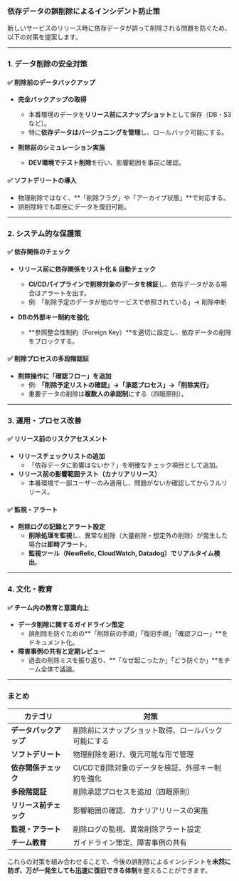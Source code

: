 ### **依存データの誤削除によるインシデント防止策**  

新しいサービスのリリース時に依存データが誤って削除される問題を防ぐため、以下の対策を提案します。

---

### **1. データ削除の安全対策**
#### **✅ 削除前のデータバックアップ**
- **完全バックアップの取得**  
  - 本番環境のデータを**リリース前にスナップショット**として保存（DB・S3など）。
  - 特に**依存データはバージョニングを管理**し、ロールバック可能にする。

- **削除前のシミュレーション実施**  
  - **DEV環境でテスト削除**を行い、影響範囲を事前に確認。

#### **✅ ソフトデリートの導入**
- 物理削除ではなく、**「削除フラグ」や「アーカイブ状態」**で対応する。
- 誤削除時でも即座にデータを復旧可能。

---

### **2. システム的な保護策**
#### **✅ 依存関係のチェック**
- **リリース前に依存関係をリスト化 & 自動チェック**  
  - **CI/CDパイプラインで削除対象のデータを検証**し、依存データがある場合はアラートを出す。
  - 例: 「削除予定のデータが他のサービスで参照されている」→ 削除中断

- **DBの外部キー制約を強化**  
  - **参照整合性制約（Foreign Key）**を適切に設定し、依存データの削除をブロックする。

#### **✅ 削除プロセスの多段階認証**
- **削除操作に「確認フロー」を追加**  
  - 例: **「削除予定リストの確認」→「承認プロセス」→「削除実行」**
  - 重要データの削除は**複数人の承認制**にする（四眼原則）。

---

### **3. 運用・プロセス改善**
#### **✅ リリース前のリスクアセスメント**
- **リリースチェックリストの追加**  
  - 「依存データに影響はないか？」を明確なチェック項目として追加。
- **リリース前の影響範囲テスト（カナリアリリース）**  
  - 本番環境で一部ユーザーのみ適用し、問題がないか確認してからフルリリース。

#### **✅ 監視・アラート**
- **削除ログの記録とアラート設定**  
  - **削除処理を監視**し、異常な削除（大量削除・想定外の削除）が発生した場合は**即時アラート**。
  - **監視ツール（NewRelic, CloudWatch, Datadog）でリアルタイム検出**。

---

### **4. 文化・教育**
#### **✅ チーム内の教育と意識向上**
- **データ削除に関するガイドライン策定**  
  - 誤削除を防ぐための**「削除前の手順」「復旧手順」「確認フロー」**をドキュメント化。
- **障害事例の共有と定期レビュー**  
  - 過去の削除ミスを振り返り、**「なぜ起こったか」「どう防ぐか」**をチーム全体で議論。

---

### **まとめ**
| **カテゴリ** | **対策** |
|-------------|---------|
| **データバックアップ** | 削除前にスナップショット取得、ロールバック可能にする |
| **ソフトデリート** | 物理削除を避け、復元可能な形で管理 |
| **依存関係チェック** | CI/CDで削除対象のデータを検証、外部キー制約を強化 |
| **多段階認証** | 削除承認プロセスを追加（四眼原則） |
| **リリース前チェック** | 影響範囲の確認、カナリアリリースの実施 |
| **監視・アラート** | 削除ログの監視、異常削除アラート設定 |
| **チーム教育** | ガイドライン策定、障害事例の共有 |

これらの対策を組み合わせることで、今後の誤削除によるインシデントを**未然に防ぎ、万が一発生しても迅速に復旧できる体制**を整えることができます。
